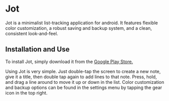 # Jot
Jot is a minimalist list-tracking application for android. It features flexible color customization, a robust saving and backup system, and a clean, consistent look-and-feel.

## Installation and Use

To install Jot, simply download it from the [Google Play Store.](https://play.google.com/store/apps/details?id=com.yost.jot) 

Using Jot is very simple. Just double-tap the screen to create a new note, give it a title, then double tap again to add lines to that note. Press, hold, and drag a line around to move it up or down in the list. Color customization and backup options can be found in the settings menu by tapping the gear icon in the top right.
